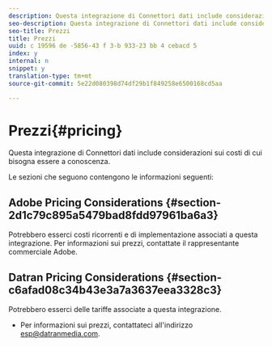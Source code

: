 ```yaml
---
description: Questa integrazione di Connettori dati include considerazioni sui costi di cui bisogna essere a conoscenza.
seo-description: Questa integrazione di Connettori dati include considerazioni sui costi di cui bisogna essere a conoscenza.
seo-title: Prezzi
title: Prezzi
uuid: c 19596 de -5856-43 f 3-b 933-23 bb 4 cebacd 5
index: y
internal: n
snippet: y
translation-type: tm+mt
source-git-commit: 5e22d080398d74df29b1f849258e6500168cd5aa

---
```



# Prezzi{#pricing}

Questa integrazione di Connettori dati include considerazioni sui costi di cui bisogna essere a conoscenza.

Le sezioni che seguono contengono le informazioni seguenti:

## Adobe Pricing Considerations {#section-2d1c79c895a5479bad8fdd97961ba6a3}

Potrebbero esserci costi ricorrenti e di implementazione associati a questa integrazione. Per informazioni sui prezzi, contattate il rappresentante commerciale Adobe.

## Datran Pricing Considerations {#section-c6afad08c34b43e3a7a3637eea3328c3}

Potrebbero esserci delle tariffe associate a questa integrazione.

* Per informazioni sui prezzi, contattateci all'indirizzo esp@datranmedia.com.


